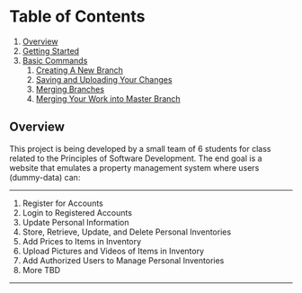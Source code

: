 # Table of Contents

1. [Overview](#overview)
2. [Getting Started](#getting-started)
3. [Basic Commands](#basic-commands)
    1. [Creating A New Branch](#creating-a-new-branchhttpswwwatlassiancomgittutorialsusing-branchesgit-checkout)
    2. [Saving and Uploading Your Changes](#saving-and-uploading-your-changes)
    3. [Merging Branches](#merging-brancheshttpswwwatlassiancomgittutorialsusing-branchesgit-merge)
    4. [Merging Your Work into Master Branch](#merging-your-work-into-master-branch)



## Overview

This project is being developed by a small team of 6 students for class related to the Principles of Software Development.
The end goal is a website that emulates a property management system where users (dummy-data) can:

---------------------------
1. Register for Accounts
2. Login to Registered Accounts
3. Update Personal Information
4. Store, Retrieve, Update, and Delete Personal Inventories
5. Add Prices to Items in Inventory
6. Upload Pictures and Videos of Items in Inventory
7. Add Authorized Users to Manage Personal Inventories
8. More TBD
----------------------------
